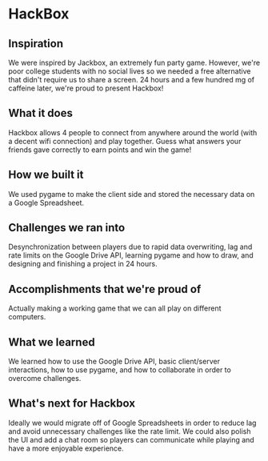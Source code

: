 # HackBox

## Inspiration
We were inspired by Jackbox, an extremely fun party game. However, we're poor college students with no social lives so we needed a free alternative that didn't require us to share a screen. 24 hours and a few hundred mg of caffeine later, we're proud to present Hackbox!

## What it does
Hackbox allows 4 people to connect from anywhere around the world (with a decent wifi connection) and play together. Guess what answers your friends gave correctly to earn points and win the game!

## How we built it
We used pygame to make the client side and stored the necessary data on a Google Spreadsheet.

## Challenges we ran into
Desynchronization between players due to rapid data overwriting, lag and rate limits on the Google Drive API, learning pygame and how to draw, and designing and finishing a project in 24 hours. 

## Accomplishments that we're proud of
Actually making a working game that we can all play on different computers.

## What we learned
We learned how to use the Google Drive API, basic client/server interactions, how to use pygame, and how to collaborate in order to overcome challenges.

## What's next for Hackbox
Ideally we would migrate off of Google Spreadsheets in order to reduce lag and avoid unnecessary challenges like the rate limit. We could also polish the UI and add a chat room so players can communicate while playing and have a more enjoyable experience.

